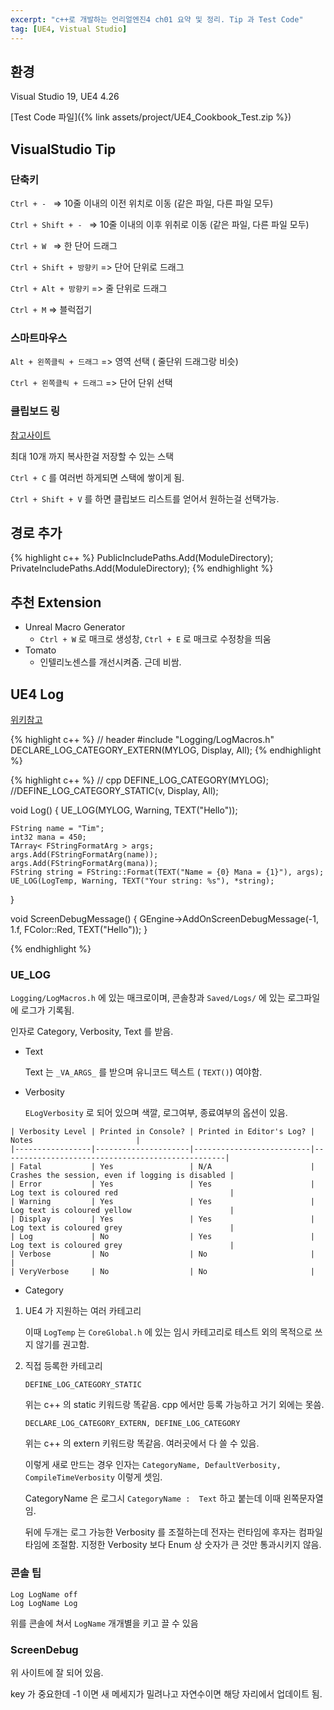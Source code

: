 ```yaml
---
excerpt: "c++로 개발하는 언리얼엔진4 ch01 요약 및 정리. Tip 과 Test Code"
tag: [UE4, Vistual Studio]
---
```

## 환경

Visual Studio 19, UE4 4.26

[Test Code 파일]({% link assets/project/UE4_Cookbook_Test.zip %})

## VisualStudio Tip

### 단축키

```Ctrl + - ``` => 10줄 이내의 이전 위치로 이동 (같은 파일, 다른 파일 모두)

```Ctrl + Shift + - ``` => 10줄 이내의 이후 위취로 이동 (같은 파일, 다른 파일 모두)

```Ctrl + W ``` => 한 단어 드래그

```Ctrl + Shift + 방향키``` => 단어 단위로 드래그

```Ctrl + Alt + 방향키``` => 줄 단위로 드래그

``` Ctrl + M ``` => 블럭접기

### 스마트마우스

```Alt + 왼쪽클릭 + 드래그``` => 영역 선택 ( 줄단위 드래그랑 비슷)

```Ctrl + 왼쪽클릭 + 드래그``` => 단어 단위 선택 

### 클립보드 링

[참고사이트](https://marketplace.visualstudio.com/items?itemName=SirTobi.code-clip-ring)

최대 10개 까지 복사한걸 저장할 수 있는 스택

```Ctrl + C``` 를 여러번 하게되면 스택에 쌓이게 됨.

```Ctrl + Shift + V``` 를 하면 클립보드 리스트를 얻어서 원하는걸 선택가능.

## 경로 추가

{% highlight c++ %}
PublicIncludePaths.Add(ModuleDirectory);
PrivateIncludePaths.Add(ModuleDirectory);
{% endhighlight %}

## 추천 Extension

+ Unreal Macro Generator
	+ ```Ctrl + W``` 로 매크로 생성창, ```Ctrl + E``` 로 매크로 수정창을 띄움
+ Tomato
	+ 인텔리노센스를 개선시켜줌. 근데 비쌈. 


## UE4 Log

[위키참고](https://unrealcommunity.wiki/logging-lgpidy6i)

{% highlight c++ %}
// header
#include "Logging/LogMacros.h"
DECLARE_LOG_CATEGORY_EXTERN(MYLOG, Display, All);
{% endhighlight %}

{% highlight c++ %}
// cpp
DEFINE_LOG_CATEGORY(MYLOG);
//DEFINE_LOG_CATEGORY_STATIC(v, Display, All);

void Log()
{
	UE_LOG(MYLOG, Warning, TEXT("Hello"));
	
	FString name = "Tim";
	int32 mana = 450;
	TArray< FStringFormatArg > args;
	args.Add(FStringFormatArg(name));
	args.Add(FStringFormatArg(mana));
	FString string = FString::Format(TEXT("Name = {0} Mana = {1}"), args);
	UE_LOG(LogTemp, Warning, TEXT("Your string: %s"), *string);
}

void ScreenDebugMessage()
{
	GEngine->AddOnScreenDebugMessage(-1, 1.f, FColor::Red, TEXT("Hello"));
}

{% endhighlight %}

### UE_LOG

```Logging/LogMacros.h``` 에 있는 매크로이며, 콘솔창과 ```Saved/Logs/``` 에 있는 로그파일에 로그가 기록됨.

인자로 Category, Verbosity, Text 를 받음.



+ Text

	Text 는 ```_VA_ARGS_``` 를 받으며 유니코드 텍스트 ( ```TEXT()```) 여야함.

+ Verbosity

	```ELogVerbosity``` 로 되어 있으며 색깔, 로그여부, 종료여부의 옵션이 있음.

```
| Verbosity Level | Printed in Console? | Printed in Editor's Log? |                      Notes                       |
|-----------------|---------------------|--------------------------|--------------------------------------------------|
| Fatal           | Yes                 | N/A                      | Crashes the session, even if logging is disabled |
| Error           | Yes                 | Yes                      | Log text is coloured red                         |
| Warning         | Yes                 | Yes                      | Log text is coloured yellow                      |
| Display         | Yes                 | Yes                      | Log text is coloured grey                        |
| Log             | No                  | Yes                      | Log text is coloured grey                        |
| Verbose         | No                  | No                       |                                                  |
| VeryVerbose     | No                  | No                       |                     
```

+ Category 

1. UE4 가 지원하는 여러 카테고리

	이때 ```LogTemp``` 는 ```CoreGlobal.h``` 에 있는 임시 카테고리로 테스트 외의 목적으로 쓰지 않기를 권고함.

2. 직접 등록한 카테고리
	
	```DEFINE_LOG_CATEGORY_STATIC```

	위는 c++ 의 static 키워드랑 똑같음. cpp 에서만 등록 가능하고 거기 외에는 못씀.

	```DECLARE_LOG_CATEGORY_EXTERN, DEFINE_LOG_CATEGORY```

	위는 c++ 의 extern 키워드랑 똑같음. 여러곳에서 다 쓸 수 있음.

	이렇게 새로 만드는 경우 인자는 ```CategoryName, DefaultVerbosity, CompileTimeVerbosity``` 이렇게 셋임.

	CategoryName 은 로그시 ```CategoryName :  Text``` 하고 붙는데 이때 왼쪽문자열임.
   
    뒤에 두개는 로그 가능한 Verbosity 를 조절하는데 전자는 런타임에 후자는 컴파일타임에 조절함. 지정한 Verbosity 보다 Enum 상 숫자가 큰 것만 통과시키지 않음.

### 콘솔 팁

	Log LogName off
	Log LogName Log

위를 콘솔에 쳐서 ```LogName``` 개개별을 키고 끌 수 있음

### ScreenDebug <br/>

위 사이트에 잘 되어 있음.

key 가 중요한데 -1 이면 새 메세지가 밀려나고 자연수이면 해당 자리에서 업데이트 됨.

